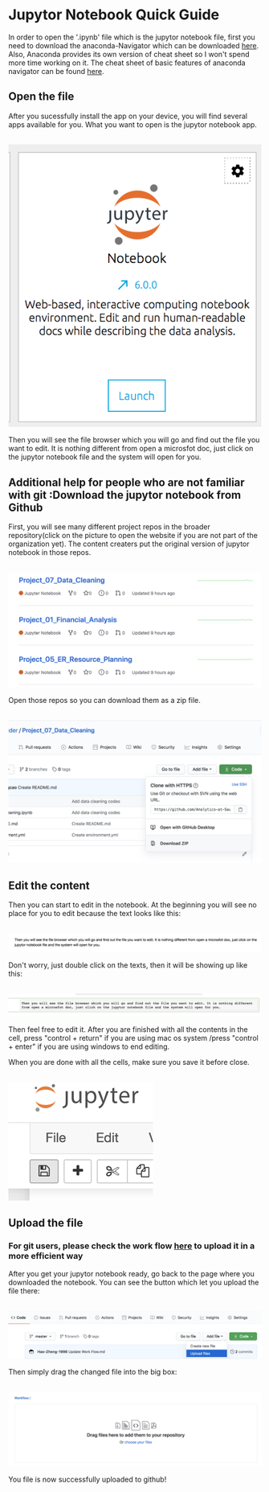 
# Jupytor Notebook Quick Guide

In order to open the '.ipynb' file which is the jupytor notebook file, first you need to download the anaconda-Navigator which can be downloaded [here](https://docs.anaconda.com/anaconda/install/). Also, Anaconda provides its own version of cheat sheet so I won't spend more time working on it. The cheat sheet of basic features of anaconda navigator can be found [here](https://docs.anaconda.com/_downloads/9ee215ff15fde24bf01791d719084950/Anaconda-Starter-Guide.pdf).

## Open the file

After you sucessfully install the app on your device, you will find several apps available for you. What you want to open is the jupytor notebook app.

<br/>
<img src="image/open_1.png">
<br/>

Then you will see the file browser which you will go and find out the file you want to edit. It is nothing different from open a microsfot doc, just click on the jupytor notebook file and the system will open for you.

## Additional help for people who are not familiar with git :Download the jupytor notebook from Github

First, you will see many different project repos in the broader repository(click on the picture to open the website if you are not part of the organization yet). The content creaters put the original version of jupytor notebook in those repos.

<br/>
<img src="image/sample.png">
<br/>

Open those repos so you can download them as a zip file.

<br/>
<img src="image/download.png">
<br/>

## Edit the content

Then you can start to edit in the notebook. At the beginning you will see no place for you to edit because the text looks like this:

<br/>
<img src="image/before.png">
<br/>

Don't worry, just double click on the texts, then it will be showing up like this:

<br/>
<img src="image/after.png">
<br/>

Then feel free to edit it. After you are finished with all the contents in the cell, press "control + return" if you are using mac os system /press "control + enter" if you are using windows to end editing.

When you are done with all the cells, make sure you save it before close.

<br/>
<img src="image/save.png">
<br/>

## Upload the file

### For git users, please check the work flow [here](https://github.com/Analytics-at-Sauder/Workflow/blob/master/Work%20Flow.md) to upload it in a more efficient way

After you get your jupytor notebook ready, go back to the page where you downloaded the notebook. You can see the button which let you upload the file there:

<br/>
<img src="image/upload_1.png">
<br/>

Then simply drag the changed file into the big box:

<br/>
<img src="image/upload_2.png">
<br/>

You file is now successfully uploaded to github!
